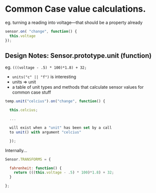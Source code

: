# Common Case value calculations.

eg. turning a reading into voltage—that should be a property already

```js
sensor.on( "change", function() {
  this.voltage
});
```




## Design Notes: Sensor.prototype.unit (function)


eg. `(((voltage - .5) * 100)*1.8) + 32;`

- `units("c" || "f")` is interesting
- units => unit
- a table of unit types and methods that calculate sensor values for common case stuff

```js
temp.unit("celcius").on("change", function() {

  this.celcius;

  ...

  will exist when a "unit" has been set by a call
  to unit() with argument "celcius"

  });

```


Internally...

```js
Sensor.TRANSFORMS = {

  fahrenheit: function() {
    return (((this.voltage - .5) * 100)*1.8) + 32;
  }

};
```
